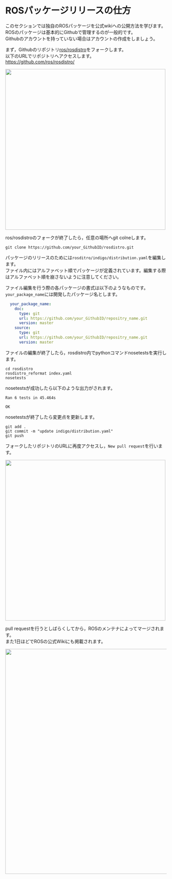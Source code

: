 # ROSパッケージリリースの仕方
このセクションでは独自のROSパッケージを公式wikiへの公開方法を学びます。  
ROSのパッケージは基本的にGithubで管理するのが一般的です。  
Githubのアカウントを持っていない場合はアカウントの作成をしましょう。

まず，Githubのリポジトリ[ros/rosdistro](https://github.com/ros/rosdistro/)をフォークします。  
以下のURLでリポジトリへアクセスします。  
https://github.com/ros/rosdistro/  

<img src="pic/rosdistro.png" height=500>

ros/rosdistroのフォークが終了したら，任意の場所へgit colneします。

```
git clone https://github.com/your_GithubID/rosdistro.git
```
パッケージのリリースのためには`rosditro/indigo/distribution.yaml`を編集します。  
ファイル内にはアルファベット順でパッケージが定義されています。編集する際はアルファベット順を崩さないように注意してください。  

ファイル編集を行う際の各パッケージの書式は以下のようなものです。  
`your_package_name`には開発したパッケージ名とします。  

```yaml
  your_package_name:
    doc:
      type: git
      url: https://github.com/your_GithubID/repositry_name.git
      version: master
    source:
      type: git
      url: https://github.com/your_GithubID/repositry_name.git
      version: master
```

ファイルの編集が終了したら，rosdistro内でpythonコマンドnosetestsを実行します。

```
cd rosdistro
rosdistro_reformat index.yaml
nosetests
```

nosetestsが成功したら以下のような出力がされます。

```
Ran 6 tests in 45.464s

OK
```

nosetestsが終了したら変更点を更新します。  

```
git add .
git commit -m "update indigo/distribution.yaml"
git push
```

フォークしたリポジトリのURLに再度アクセスし，`New pull request`を行います。  

<img src="pic/rosdistro_user.png" height=500>

pull requestを行うとしばらくしてから，ROSのメンテナによってマージされます。  
また1日ほどでROSの公式Wikiにも掲載されます。  

<img src="pic/released.png" width=700>
